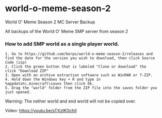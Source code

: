 # world-o-meme-season-2
World O' Meme Season 2 MC Server Backup

All backups of the World O' Meme SMP server from season 2

### How to add SMP world as a single player world.
```
1. Go to https://github.com/borps/world-o-meme-season-2/releases and find the date for the version you wish to download, then click Source Code (zip)
2. Click the green button that is labeled "Clone or download" the click "Download ZIP"
3. Open with an archive extraction software such as WinRAR or 7-ZIP.
4. Hold down the Windows key + R and type in %appdata%\.minecraft\saves then click Ok.
5. Drag the "world" folder from the ZIP file into the saves folder you just opened.
```
Warning: The nether world and end world will not be copied over.

Video:
https://youtu.be/sTXztK0chII
